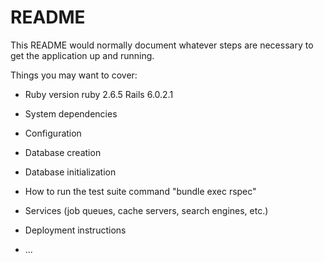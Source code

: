 # README

This README would normally document whatever steps are necessary to get the
application up and running.

Things you may want to cover:

* Ruby version
    ruby 2.6.5
    Rails 6.0.2.1
* System dependencies

* Configuration

* Database creation

* Database initialization

* How to run the test suite
    command "bundle exec rspec"

* Services (job queues, cache servers, search engines, etc.)

* Deployment instructions

* ...
